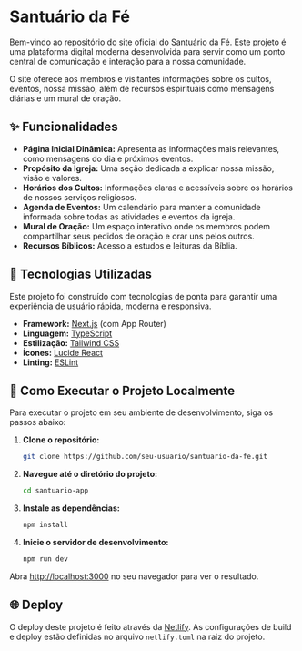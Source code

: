 # Santuário da Fé

Bem-vindo ao repositório do site oficial do Santuário da Fé. Este projeto é uma plataforma digital moderna desenvolvida para servir como um ponto central de comunicação e interação para a nossa comunidade.

O site oferece aos membros e visitantes informações sobre os cultos, eventos, nossa missão, além de recursos espirituais como mensagens diárias e um mural de oração.

## ✨ Funcionalidades

- **Página Inicial Dinâmica:** Apresenta as informações mais relevantes, como mensagens do dia e próximos eventos.
- **Propósito da Igreja:** Uma seção dedicada a explicar nossa missão, visão e valores.
- **Horários dos Cultos:** Informações claras e acessíveis sobre os horários de nossos serviços religiosos.
- **Agenda de Eventos:** Um calendário para manter a comunidade informada sobre todas as atividades e eventos da igreja.
- **Mural de Oração:** Um espaço interativo onde os membros podem compartilhar seus pedidos de oração e orar uns pelos outros.
- **Recursos Bíblicos:** Acesso a estudos e leituras da Bíblia.

## 🚀 Tecnologias Utilizadas

Este projeto foi construído com tecnologias de ponta para garantir uma experiência de usuário rápida, moderna e responsiva.

- **Framework:** [Next.js](https://nextjs.org/) (com App Router)
- **Linguagem:** [TypeScript](https://www.typescriptlang.org/)
- **Estilização:** [Tailwind CSS](https://tailwindcss.com/)
- **Ícones:** [Lucide React](https://lucide.dev/)
- **Linting:** [ESLint](https://eslint.org/)

## 🏁 Como Executar o Projeto Localmente

Para executar o projeto em seu ambiente de desenvolvimento, siga os passos abaixo:

1.  **Clone o repositório:**
    ```bash
    git clone https://github.com/seu-usuario/santuario-da-fe.git
    ```

2.  **Navegue até o diretório do projeto:**
    ```bash
    cd santuario-app
    ```

3.  **Instale as dependências:**
    ```bash
    npm install
    ```

4.  **Inicie o servidor de desenvolvimento:**
    ```bash
    npm run dev
    ```

Abra [http://localhost:3000](http://localhost:3000) no seu navegador para ver o resultado.

## 🌐 Deploy

O deploy deste projeto é feito através da [Netlify](https://www.netlify.com/). As configurações de build e deploy estão definidas no arquivo `netlify.toml` na raiz do projeto.